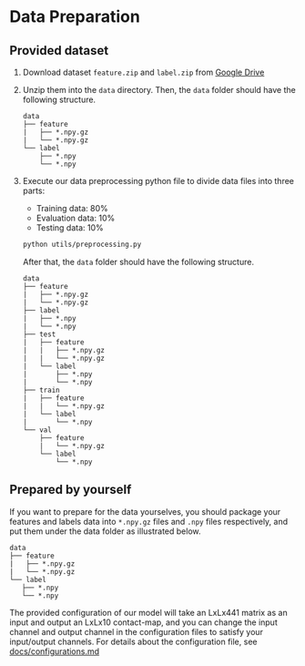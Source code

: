 # Data Preparation

## Provided dataset

1. Download dataset `feature.zip` and `label.zip` from [Google Drive](https://drive.google.com/drive/folders/1rDsIOE8eAVL46tMMjZTsk94c8TVlLBUV?usp=sharing)

2. Unzip them into the `data` directory. Then, the `data` folder should have the following structure.

   ```
   data
   ├── feature
   |   ├── *.npy.gz
   |   └── *.npy.gz
   └── label
       ├── *.npy
       └── *.npy
   ```

3. Execute our data preprocessing python file to divide data files into three parts:
   * Training data: 80%
   * Evaluation data: 10%
   * Testing data: 10%
  
   ```bash
   python utils/preprocessing.py
   ```

   After that, the `data` folder should have the following structure.

   ```
   data
   ├── feature
   |   ├── *.npy.gz
   |   └── *.npy.gz
   ├── label
   |   ├── *.npy
   |   └── *.npy
   ├── test
   |   ├── feature
   |   |   ├── *.npy.gz
   |   |   └── *.npy.gz
   |   └── label
   |       ├── *.npy
   |       └── *.npy
   ├── train
   |   ├── feature
   |   |   └── *.npy.gz
   |   └── label
   |       └── *.npy
   └── val
       ├── feature
       |   └── *.npy.gz
       └── label
           └── *.npy
   ```

## Prepared by yourself

If you want to prepare for the data yourselves, you should package your features and labels data into `*.npy.gz` files and `.npy` files respectively, and put them under the data folder as illustrated below.

```
data
├── feature
|   ├── *.npy.gz
|   └── *.npy.gz
└── label
   ├── *.npy
   └── *.npy
```

The provided configuration of our model will take an LxLx441 matrix as an input and output an LxLx10 contact-map, and you can change the input channel and output channel in the configuration files to satisfy your input/output channels. For details about the configuration file, see [docs/configurations.md](configurations.md)
